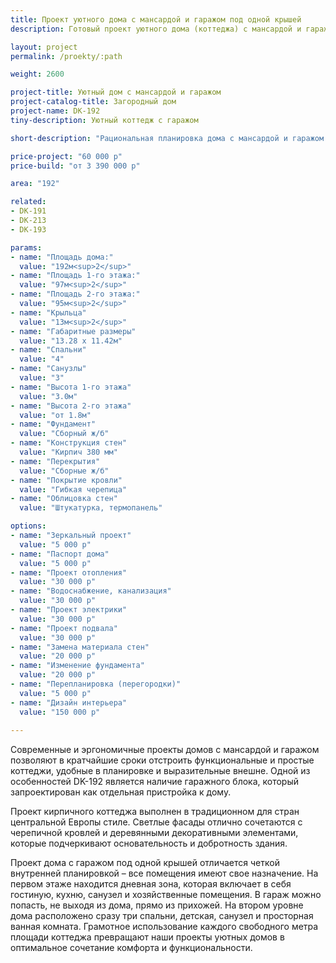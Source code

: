 ```yaml
---
title: Проект уютного дома с мансардой и гаражом под одной крышей
description: Готовый проект уютного дома (коттеджа) с мансардой и гаражом под одной крышей, из кирпича, газобетона или пеноблоков. Площадь&#58; 192 м.кв.

layout: project
permalink: /proekty/:path

weight: 2600

project-title: Уютный дом с мансардой и гаражом
project-catalog-title: Загородный дом
project-name: DK-192
tiny-description: Уютный коттедж с гаражом

short-description: "Рациональная планировка дома с мансардой и гаражом делает его удобным для жизни. Кухня и гостиная это два отдельных помещения. Гараж на одну машину расположен на первом этаже коттеджа, а на втором есть четыре комнаты, в которых может быть кабинет, игровая комната, мастерская, спальня – все, что пожелаете! Вместительная постирочная позволит вместить и сушильную машину, и гладильную доску, и совершенно разные бытовые вещи – от ведер до пылесоса."

price-project: "60 000 р"
price-build: "от 3 390 000 р"

area: "192"

related:
- DK-191
- DK-213
- DK-193

params:
- name: "Площадь дома:"
  value: "192м<sup>2</sup>"
- name: "Площадь 1-го этажа:"
  value: "97м<sup>2</sup>"
- name: "Площадь 2-го этажа:"
  value: "95м<sup>2</sup>"
- name: "Крыльца"
  value: "13м<sup>2</sup>"
- name: "Габаритные размеры"
  value: "13.28 x 11.42м"
- name: "Спальни"
  value: "4"
- name: "Санузлы"
  value: "3"
- name: "Высота 1-го этажа"
  value: "3.0м"
- name: "Высота 2-го этажа"
  value: "от 1.8м"
- name: "Фундамент"
  value: "Сборный ж/б"
- name: "Конструкция стен"
  value: "Кирпич 380 мм"
- name: "Перекрытия"
  value: "Сборные ж/б"
- name: "Покрытие кровли"
  value: "Гибкая черепица"
- name: "Облицовка стен"
  value: "Штукатурка, термопанель"

options:
- name: "Зеркальный проект"
  value: "5 000 р"
- name: "Паспорт дома"
  value: "5 000 р"
- name: "Проект отопления"
  value: "30 000 р"
- name: "Водоснабжение, канализация"
  value: "30 000 р"
- name: "Проект электрики"
  value: "30 000 р"
- name: "Проект подвала"
  value: "30 000 р"
- name: "Замена материала стен"
  value: "20 000 р"
- name: "Изменение фундамента"
  value: "20 000 р"
- name: "Перепланировка (перегородки)"
  value: "5 000 р"
- name: "Дизайн интерьера"
  value: "150 000 р"
  
---
```

Современные и эргономичные проекты домов с мансардой и гаражом позволяют в кратчайшие сроки отстроить функциональные и простые коттеджи, удобные в планировке и выразительные внешне. Одной из особенностей DK-192 является наличие гаражного блока, который запроектирован как отдельная пристройка к дому.

Проект кирпичного коттеджа выполнен в традиционном для стран центральной Европы стиле. Светлые фасады отлично сочетаются с черепичной кровлей и деревянными декоративными элементами, которые подчеркивают основательность и добротность здания.

Проект дома с гаражом под одной крышей отличается четкой внутренней планировкой – все помещения имеют свое назначение. На первом этаже находится дневная зона, которая включает в себя гостиную, кухню, санузел и хозяйственные помещения. В гараж можно попасть, не выходя из дома, прямо из прихожей. На втором уровне дома расположено сразу три спальни, детская, санузел и просторная ванная комната. Грамотное использование каждого свободного метра площади коттеджа превращают наши проекты уютных домов в оптимальное сочетание комфорта и функциональности.